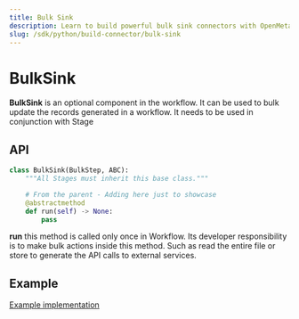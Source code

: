 ```yaml
---
title: Bulk Sink
description: Learn to build powerful bulk sink connectors with OpenMetadata'sPython SDK. Step-by-step guide with code examples for efficient data ingestion.
slug: /sdk/python/build-connector/bulk-sink
---
```


# BulkSink
**BulkSink** is an optional component in the workflow. It can be used to bulk update the records generated in a workflow. It needs to be used in conjunction with Stage

## API

```python
class BulkSink(BulkStep, ABC):
    """All Stages must inherit this base class."""

    # From the parent - Adding here just to showcase
    @abstractmethod
    def run(self) -> None:
        pass
```


**run** this method is called only once in Workflow. Its developer responsibility is to make bulk actions inside this method. Such as read the entire file or store to generate the API calls to external services.

## Example
[Example implementation](https://github.com/open-metadata/OpenMetadata/blob/main/ingestion/src/metadata/ingestion/bulksink/metadata_usage.py#L52)